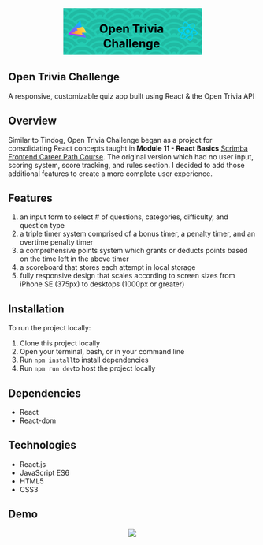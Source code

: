 
<div  align="center">
<img src="/images/logo.png">
</div>

## Open Trivia Challenge 
 A responsive, customizable quiz app built using React & the Open Trivia API


## Overview 
Similar to Tindog, Open Trivia Challenge began as a project for consolidating React concepts taught in **Module 11 - React Basics** [Scrimba Frontend Career Path Course](https://scrimba.com/learn/frontend). 
The original version which had no user input, scoring system, score tracking, and rules section. I decided to add those additional features to create a more complete user experience.   

## Features
1) an input form to select # of questions, categories, difficulty, and question type
2) a triple timer system comprised of a bonus timer, a penalty timer, and an overtime penalty timer
3) a comprehensive points system which grants or deducts points based on the time left in the above timer
4) a scoreboard that stores each attempt in local storage
5) fully responsive design that scales according to screen sizes from iPhone SE (375px) to desktops (1000px or greater)  


## Installation
To run the project locally: 
1. Clone this project locally
2. Open your terminal, bash, or in your command line
3. Run `npm install`to install dependencies
4. Run `npm run dev`to host the project locally

## Dependencies
- React
- React-dom

## Technologies
- React.js
- JavaScript ES6
- HTML5
- CSS3

## Demo
<div  align="center">
<img src="/images/demo.gif" height=600px>
</div>
 